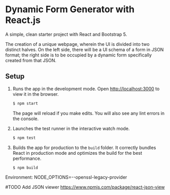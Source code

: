 # Dynamic Form Generator with React.js

A simple, clean starter project with React and Bootstrap 5.

The creation of a unique webpage, wherein the UI is divided into two distinct halves.
On the left side, there will be a UI schema of a form in JSON format; the right side is to be occupied by a dynamic form specifically created from that JSON.

## Setup

1. Runs the app in the development mode. Open [http://localhost:3000](http://localhost:3000) to view it in the browser.

   ```bash
   $ npm start
   ```

   The page will reload if you make edits. You will also see any lint errors in the console.

1. Launches the test runner in the interactive watch mode.

   ```bash
   $ npm test
   ```

1. Builds the app for production to the `build` folder. It correctly bundles React in production mode and optimizes the build for the best performance.

   ```bash
   $ npm build
   ```

Environment: NODE_OPTIONS=--openssl-legacy-provider

#TODO
Add JSON viewer
https://www.npmjs.com/package/react-json-view
